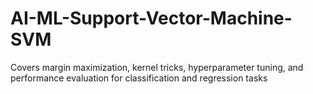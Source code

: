 # AI-ML-Support-Vector-Machine-SVM
Covers margin maximization, kernel tricks, hyperparameter tuning, and performance evaluation for classification and regression tasks
